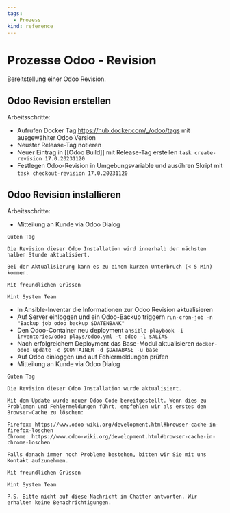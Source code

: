 ```yaml
---
tags:
  - Prozess
kind: reference
---
```

# Prozesse Odoo - Revision

Bereitstellung einer Odoo Revision.

## Odoo Revision erstellen

Arbeitsschritte:
* Aufrufen Docker Tag <https://hub.docker.com/_/odoo/tags> mit ausgewählter Odoo Version
* Neuster Release-Tag notieren
* Neuer Eintrag in [[Odoo Build]] mit Release-Tag erstellen `task create-revision 17.0.20231120`
* Festlegen Odoo-Revision in Umgebungsvariable und ausühren Skript mit `task checkout-revision 17.0.20231120`

## Odoo Revision installieren

Arbeitsschritte:

* Mitteilung an Kunde via Odoo Dialog

```
Guten Tag

Die Revision dieser Odoo Installation wird innerhalb der nächsten halben Stunde aktualisiert.

Bei der Aktualisierung kann es zu einem kurzen Unterbruch (< 5 Min) kommen.

Mit freundlichen Grüssen

Mint System Team
```

* In Ansible-Inventar die Informationen zur Odoo Revision aktualisieren
* Auf Server einloggen und ein Odoo-Backup triggern `run-cron-job -n "Backup job odoo backup $DATENBANK"`
* Den Odoo-Container neu deployment `ansible-playbook -i inventories/odoo plays/odoo.yml -t odoo -l $ALIAS`
* Nach erfolgreichem Deployment das Base-Modul aktualisieren `docker-odoo-update -c $CONTAINER -d $DATABASE -u base`
* Auf Odoo einloggen und auf Fehlermeldungen prüfen
* Mitteilung an Kunde via Odoo Dialog

```
Guten Tag

Die Revision dieser Odoo Installation wurde aktualisiert.

Mit dem Update wurde neuer Odoo Code bereitgestellt. Wenn dies zu Problemen und Fehlermeldungen führt, empfehlen wir als erstes den Browser-Cache zu löschen:

Firefox: https://www.odoo-wiki.org/development.html#browser-cache-in-firefox-loschen
Chrome: https://www.odoo-wiki.org/development.html#browser-cache-in-chrome-loschen

Falls danach immer noch Probleme bestehen, bitten wir Sie mit uns Kontakt aufzunehmen.

Mit freundlichen Grüssen

Mint System Team

P.S. Bitte nicht auf diese Nachricht im Chatter antworten. Wir erhalten keine Benachrichtigungen.
```
